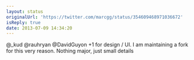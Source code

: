 ```yaml
---
layout: status
originalUrl: 'https://twitter.com/marcgg/status/354609468971036672'
isReply: true
date: 2013-07-09 14:34:20
---
```


@_kud @rauhryan @DavidGuyon +1 for design / UI. I am maintaining a fork for this very reason. Nothing major, just small details
